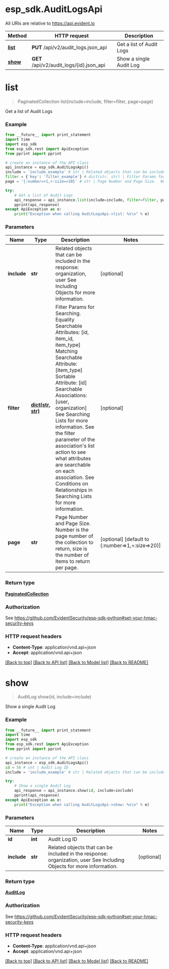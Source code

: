 # esp_sdk.AuditLogsApi

All URIs are relative to https://api.evident.io

Method | HTTP request | Description
------------- | ------------- | -------------
[**list**](AuditLogsApi.md#list) | **PUT** /api/v2/audit_logs.json_api | Get a list of Audit Logs
[**show**](AuditLogsApi.md#show) | **GET** /api/v2/audit_logs/{id}.json_api | Show a single Audit Log


# **list**
> PaginatedCollection list(include=include, filter=filter, page=page)

Get a list of Audit Logs



### Example 
```python
from __future__ import print_statement
import time
import esp_sdk
from esp_sdk.rest import ApiException
from pprint import pprint

# create an instance of the API class
api_instance = esp_sdk.AuditLogsApi()
include = 'include_example' # str | Related objects that can be included in the response:  organization, user See Including Objects for more information. (optional)
filter = {'key': 'filter_example'} # dict(str, str) | Filter Params for Searching.  Equality Searchable Attributes: [id, item_id, item_type] Matching Searchable Attribute: [item_type]  Sortable Attribute: [id] Searchable Associations: [user, organization] See Searching Lists for more information. See the filter parameter of the association's list action to see what attributes are searchable on each association. See Conditions on Relationships in Searching Lists for more information. (optional)
page = '{:number=>1,+:size=>20}' # str | Page Number and Page Size.  Number is the page number of the collection to return, size is the number of items to return per page. (optional) (default to {:number=>1,+:size=>20})

try: 
    # Get a list of Audit Logs
    api_response = api_instance.list(include=include, filter=filter, page=page)
    pprint(api_response)
except ApiException as e:
    print("Exception when calling AuditLogsApi->list: %s\n" % e)
```

### Parameters

Name | Type | Description  | Notes
------------- | ------------- | ------------- | -------------
 **include** | **str**| Related objects that can be included in the response:  organization, user See Including Objects for more information. | [optional] 
 **filter** | [**dict(str, str)**](str.md)| Filter Params for Searching.  Equality Searchable Attributes: [id, item_id, item_type] Matching Searchable Attribute: [item_type]  Sortable Attribute: [id] Searchable Associations: [user, organization] See Searching Lists for more information. See the filter parameter of the association&#39;s list action to see what attributes are searchable on each association. See Conditions on Relationships in Searching Lists for more information. | [optional] 
 **page** | **str**| Page Number and Page Size.  Number is the page number of the collection to return, size is the number of items to return per page. | [optional] [default to {:number&#x3D;&gt;1,+:size&#x3D;&gt;20}]

### Return type

[**PaginatedCollection**](PaginatedCollection.md)

### Authorization

See https://github.com/EvidentSecurity/esp-sdk-python#set-your-hmac-security-keys

### HTTP request headers

 - **Content-Type**: application/vnd.api+json
 - **Accept**: application/vnd.api+json

[[Back to top]](#) [[Back to API list]](../README.md#documentation-for-api-endpoints) [[Back to Model list]](../README.md#documentation-for-models) [[Back to README]](../README.md)

# **show**
> AuditLog show(id, include=include)

Show a single Audit Log



### Example 
```python
from __future__ import print_statement
import time
import esp_sdk
from esp_sdk.rest import ApiException
from pprint import pprint

# create an instance of the API class
api_instance = esp_sdk.AuditLogsApi()
id = 56 # int | Audit Log ID
include = 'include_example' # str | Related objects that can be included in the response:  organization, user See Including Objects for more information. (optional)

try: 
    # Show a single Audit Log
    api_response = api_instance.show(id, include=include)
    pprint(api_response)
except ApiException as e:
    print("Exception when calling AuditLogsApi->show: %s\n" % e)
```

### Parameters

Name | Type | Description  | Notes
------------- | ------------- | ------------- | -------------
 **id** | **int**| Audit Log ID | 
 **include** | **str**| Related objects that can be included in the response:  organization, user See Including Objects for more information. | [optional] 

### Return type

[**AuditLog**](AuditLog.md)

### Authorization

See https://github.com/EvidentSecurity/esp-sdk-python#set-your-hmac-security-keys

### HTTP request headers

 - **Content-Type**: application/vnd.api+json
 - **Accept**: application/vnd.api+json

[[Back to top]](#) [[Back to API list]](../README.md#documentation-for-api-endpoints) [[Back to Model list]](../README.md#documentation-for-models) [[Back to README]](../README.md)

